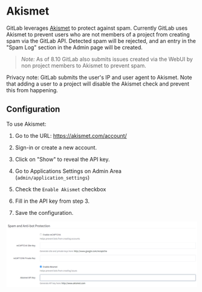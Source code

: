 # Akismet

GitLab leverages [Akismet](http://akismet.com) to protect against spam. Currently
GitLab uses Akismet to prevent users who are not members of a project from
creating spam via the GitLab API. Detected spam will be rejected, and
an entry in the "Spam Log" section in the Admin page will be created.

> *Note:* As of 8.10 GitLab also submits issues created via the WebUI by non
project members to Akismet to prevent spam.

Privacy note: GitLab submits the user's IP and user agent to Akismet. Note that
adding a user to a project will disable the Akismet check and prevent this
from happening.

## Configuration

To use Akismet:

1. Go to the URL: https://akismet.com/account/

2. Sign-in or create a new account.

3. Click on "Show" to reveal the API key.

4. Go to Applications Settings on Admin Area (`admin/application_settings`)

5. Check the `Enable Akismet` checkbox

6. Fill in the API key from step 3.

7. Save the configuration.

![Screenshot of Akismet settings](img/akismet_settings.png)
